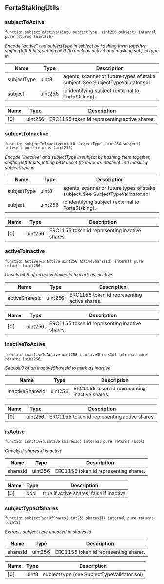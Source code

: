 ## FortaStakingUtils

### subjectToActive

```solidity
function subjectToActive(uint8 subjectType, uint256 subject) internal pure returns (uint256)
```

_Encode "active" and subjectType in subject by hashing them together, shifting left 9 bits,
setting bit 9 (to mark as active) and masking subjectType in_

| Name | Type | Description |
| ---- | ---- | ----------- |
| subjectType | uint8 | agents, scanner or future types of stake subject. See SubjectTypeValidator.sol |
| subject | uint256 | id identifying subject (external to FortaStaking). |

| Name | Type | Description |
| ---- | ---- | ----------- |
| [0] | uint256 | ERC1155 token id representing active shares. |

### subjectToInactive

```solidity
function subjectToInactive(uint8 subjectType, uint256 subject) internal pure returns (uint256)
```

_Encode "inactive" and subjectType in subject by hashing them together, shifting left 9 bits,
letting bit 9 unset (to mark as inactive) and masking subjectType in._

| Name | Type | Description |
| ---- | ---- | ----------- |
| subjectType | uint8 | agents, scanner or future types of stake subject. See SubjectTypeValidator.sol |
| subject | uint256 | id identifying subject (external to FortaStaking). |

| Name | Type | Description |
| ---- | ---- | ----------- |
| [0] | uint256 | ERC1155 token id representing inactive shares. |

### activeToInactive

```solidity
function activeToInactive(uint256 activeSharesId) internal pure returns (uint256)
```

_Unsets bit 9 of an activeSharesId to mark as inactive_

| Name | Type | Description |
| ---- | ---- | ----------- |
| activeSharesId | uint256 | ERC1155 token id representing active shares. |

| Name | Type | Description |
| ---- | ---- | ----------- |
| [0] | uint256 | ERC1155 token id representing inactive shares. |

### inactiveToActive

```solidity
function inactiveToActive(uint256 inactiveSharesId) internal pure returns (uint256)
```

_Sets bit 9 of an inactiveSharesId to mark as inactive_

| Name | Type | Description |
| ---- | ---- | ----------- |
| inactiveSharesId | uint256 | ERC1155 token id representing inactive shares. |

| Name | Type | Description |
| ---- | ---- | ----------- |
| [0] | uint256 | ERC1155 token id representing active shares. |

### isActive

```solidity
function isActive(uint256 sharesId) internal pure returns (bool)
```

_Checks if shares id is active_

| Name | Type | Description |
| ---- | ---- | ----------- |
| sharesId | uint256 | ERC1155 token id representing shares. |

| Name | Type | Description |
| ---- | ---- | ----------- |
| [0] | bool | true if active shares, false if inactive |

### subjectTypeOfShares

```solidity
function subjectTypeOfShares(uint256 sharesId) internal pure returns (uint8)
```

_Extracts subject type encoded in shares id_

| Name | Type | Description |
| ---- | ---- | ----------- |
| sharesId | uint256 | ERC1155 token id representing shares. |

| Name | Type | Description |
| ---- | ---- | ----------- |
| [0] | uint8 | subject type (see SubjectTypeValidator.sol) |